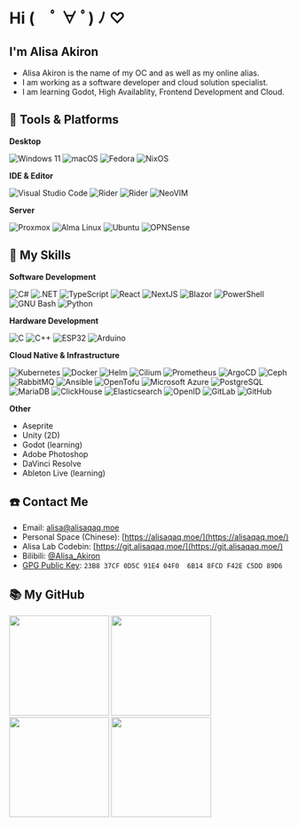 # Hi (　ﾟ ∀ ﾟ) ﾉ ♡

## I'm **Alisa Akiron**

- Alisa Akiron is the name of my OC and as well as my online alias.
- I am working as a software developer and cloud solution specialist.
- I am learning Godot, High Availablity, Frontend Development and Cloud.

## 🚉 **Tools & Platforms**

**Desktop**

![Windows 11](https://img.shields.io/badge/-Windows%2011-0078d6?style=flat-square&logo=windows&logoColor=fff)
![macOS](https://img.shields.io/badge/-macOS-000000?style=flat-square&logo=apple&logoColor=fff)
![Fedora](https://img.shields.io/badge/-Fedora-51A2DA?style=flat-square&logo=fedora&logoColor=fff)
![NixOS](https://img.shields.io/badge/-NixOS%28learning%29-5277C3?style=flat-square&logo=nixos&logoColor=fff)

**IDE & Editor**

![Visual Studio Code](https://img.shields.io/badge/-Visual%20Studio%20Code-007ACC?style=flat-square&logo=visual-studio-code&logoColor=fff)
![Rider](https://img.shields.io/badge/-Rider-000000?style=flat-square&logo=rider&logoColor=fff)
![Rider](https://img.shields.io/badge/-DataGrip-000000?style=flat-square&logo=datagrip&logoColor=fff)
![NeoVIM](https://img.shields.io/badge/-NeoVim-649047?style=flat-square&logo=neovim&logoColor=fff)

**Server**

![Proxmox](https://img.shields.io/badge/-Proxmox-E57000?style=flat-square&logo=proxmox&logoColor=fff)
![Alma Linux](https://img.shields.io/badge/-AlmaLinux-000000?style=flat-square&logo=almalinux&logoColor=fff)
![Ubuntu](https://img.shields.io/badge/-Ubuntu-E95420?style=flat-square&logo=ubuntu&logoColor=fff)
![OPNSense](https://img.shields.io/badge/-OPNSense-D94F00?style=flat-square&logo=opnsense&logoColor=fff)

## 🌟 **My Skills**

**Software Development**

![C#](https://img.shields.io/badge/-C%23-239120?style=flat-square&logo=csharp&logoColor=fff)
![.NET](https://img.shields.io/badge/-.NET-512BD4?style=flat-square&logo=.net&logoColor=fff)
![TypeScript](https://img.shields.io/badge/-TypeScript-3178C6?style=flat-square&logo=typescript&logoColor=fff)
![React](https://img.shields.io/badge/-React%28learning%29-45B8D8?style=flat-square&logo=react&logoColor=fff)
![NextJS](https://img.shields.io/badge/-NextJS%28learning%29-000000?style=flat-square&logo=nextdotjs&logoColor=fff)
![Blazor](https://img.shields.io/badge/-Blazor-512BD4?style=flat-square&logo=blazor&logoColor=fff)
![PowerShell](https://img.shields.io/badge/-PowerShell-5391FE?style=flat-square&logo=powershell&logoColor=fff)
![GNU Bash](https://img.shields.io/badge/-Bash-4EAA25?style=flat-square&logo=gnubash&logoColor=fff)
![Python](https://img.shields.io/badge/-Python-3776AB?style=flat-square&logo=python&logoColor=fff)

**Hardware Development**

![C](https://img.shields.io/badge/-C-A8B9CC?style=flat-square&logo=c&logoColor=fff)
![C++](https://img.shields.io/badge/-C++-00599C?style=flat-square&logo=cplusplus&logoColor=fff)
![ESP32](https://img.shields.io/badge/-Espressif%20ESP-E7352C?style=flat-square&logo=espressif&logoColor=fff)
![Arduino](https://img.shields.io/badge/-Arduino-00878F?style=flat-square&logo=arduino&logoColor=fff)

**Cloud Native & Infrastructure**

![Kubernetes](https://img.shields.io/badge/-Kubernetes-326CE5?style=flat-square&logo=kubernetes&logoColor=fff)
![Docker](https://img.shields.io/badge/-Docker-2496ED?style=flat-square&logo=docker&logoColor=fff)
![Helm](https://img.shields.io/badge/-Helm-0F1689?style=flat-square&logo=helm&logoColor=fff)
![Cilium](https://img.shields.io/badge/-Cilium-F8C517?style=flat-square&logo=cilium&logoColor=fff)
![Prometheus](https://img.shields.io/badge/-Prometheus-E6522C?style=flat-square&logo=prometheus&logoColor=fff)
![ArgoCD](https://img.shields.io/badge/-ArgoCD-EF7B4D?style=flat-square&logo=argo&logoColor=fff)
![Ceph](https://img.shields.io/badge/-Ceph-EF5C55?style=flat-square&logo=ceph&logoColor=fff)
![RabbitMQ](https://img.shields.io/badge/-RabbitMQ-FF6600?style=flat-square&logo=rabbitmq&logoColor=fff)
![Ansible](https://img.shields.io/badge/-Ansible-EE0000?style=flat-square&logo=ansible&logoColor=fff)
![OpenTofu](https://img.shields.io/badge/-OpenTofu-FFDA18?style=flat-square&logo=opentofu&logoColor=fff)
![Microsoft Azure](https://img.shields.io/badge/-Microsoft%20Azure-0078D7?style=flat-square&logo=microsoft%20azure&logoColor=fff)
![PostgreSQL](https://img.shields.io/badge/-PostgreSQL-4169E1?style=flat-square&logo=postgresql&logoColor=fff)
![MariaDB](https://img.shields.io/badge/-MariaDB-003545?style=flat-square&logo=mariadb&logoColor=fff)
![ClickHouse](https://img.shields.io/badge/-ClickHouse-FFCC01?style=flat-square&logo=clickhouse&logoColor=fff)
![Elasticsearch](https://img.shields.io/badge/-Elasticsearch-005571?style=flat-square&logo=elasticsearch&logoColor=fff)
![OpenID](https://img.shields.io/badge/-OpenID%20Connect-F78C40?style=flat-square&logo=openid&logoColor=fff)
![GitLab](https://img.shields.io/badge/-GitLab-FC6D26?style=flat-square&logo=gitlab&logoColor=fff)
![GitHub](https://img.shields.io/badge/-GitHub-181717?style=flat-square&logo=github&logoColor=fff)

**Other**

- Aseprite
- Unity (2D)
- Godot (learning)
- Adobe Photoshop
- DaVinci Resolve
- Ableton Live (learning)

## ☎️ **Contact Me**

- Email: <a href="mailto:alisa@alisaqaq.moe">alisa@alisaqaq.moe</a>
- Personal Space (Chinese): [https://alisaqaq.moe/](https://alisaqaq.moe/)
- Alisa Lab Codebin: [https://git.alisaqaq.moe/](https://git.alisaqaq.moe/)
- Bilibili: [@Alisa_Akiron](https://space.bilibili.com/5627849)
- [GPG Public Key](pgp_keys.asc): `23B8 37CF 0D5C 91E4 04F0  6B14 8FCD F42E C5DD 89D6`

## 📚 **My GitHub**

<img height="180em" src="https://github-readme-stats.vercel.app/api?username=AlisaAkiron&show_icons=true&count_private=true#gh-light-mode-only"/>
<img height="180em" src="https://github-readme-stats.vercel.app/api/top-langs/?username=AlisaAkiron&langs_count=8&exclude_repo=PLCSmartLock&layout=compact#gh-light-mode-only" />
<!-- Dark Mode -->
<img height="180em" src="https://github-readme-stats.vercel.app/api?username=AlisaAkiron&show_icons=true&count_private=true&theme=dark#gh-dark-mode-only"/>
<img height="180em" src="https://github-readme-stats.vercel.app/api/top-langs/?username=AlisaAkiron&langs_count=8&exclude_repo=PLCSmartLock&layout=compact&theme=dark#gh-dark-mode-only" />
